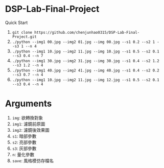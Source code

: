 # DSP-Lab-Final-Project
Quick Start

1. `git clone https://github.com/chenjunhao0315/DSP-Lab-Final-Project.git`
2. `./python --img1 00.jpg --img2 01.jpg --img 00.jpg --s1 0.2 --s2 1 --s3 1 --n 4`
3. `./python --img1 10.jpg --img2 11.jpg --img 10.jpg --s1 0.5 --s2 0.1 --s3 0.4 --n 7`
4. `./python --img1 30.jpg --img2 31.jpg --img 30.jpg --s1 0.4 --s2 1.2 --s3 1.2 --n 4`
5. `./python --img1 40.jpg --img2 41.jpg --img 40.jpg --s1 0.4 --s2 0.2 --s3 0.7 --n 4`
6. `./python --img1 10.jpg --img2 11.jpg --img 12.jpg --s1 0.5 --s2 0.1 --s3 0.4 --n 4`

# Arguments
1. `img`: 欲轉換對象
2. `img1`: 濾鏡前原圖
3. `img2`: 濾鏡後效果圖
4. `s1`: 暗部參數
5. `s2`: 亮部參數
6. `s3`: 灰部參數
7. `n`: 量化參數
8. `save`: 風格模仿存檔名
